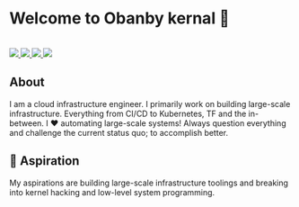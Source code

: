# Welcome to Obanby kernal 🍿 
<br>
<a href="https://obanby.dev/blog">
  <img src="https://img.shields.io/static/v1?label=&message=Blog&color=orange&style=for-the-badge&logo=book"/>
</a>
<a href="https://twitter.com/omarelbanby">
  <img src="https://img.shields.io/static/v1?label=&message=twitter&color=blue&style=for-the-badge&logo=twitter&labelColor=white"/>
</a>
<a href="https://www.linkedin.com/in/elbanby/">
  <img src="https://img.shields.io/static/v1?label=&message=LinkedIn&color=blue&style=for-the-badge&logo=linkedin"/>
</a>
<a href="mailto:obanby@gmail.com">
  <img src="https://img.shields.io/static/v1?label=&message=GMAIL&color=red&style=for-the-badge&logo=gmail&labelColor=white"/>
</a>

## About
I am a cloud infrastructure engineer. I primarily work on building large-scale infrastructure. Everything from CI/CD to Kubernetes, TF and the in-between. I ❤️ automating large-scale systems! Always question everything and challenge the current status quo; to accomplish better.

## 🔭 Aspiration 

My aspirations are building large-scale infrastructure toolings and breaking into kernel hacking and low-level system programming.

